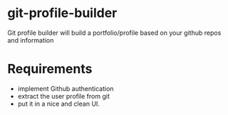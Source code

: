 # git-profile-builder
Git profile builder will build a portfolio/profile based on your github repos and information


# Requirements
- implement Github authentication
- extract the user profile from git
- put it in a nice and clean UI.